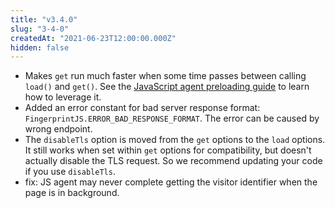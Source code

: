 ```yaml
---
title: "v3.4.0"
slug: "3-4-0"
createdAt: "2021-06-23T12:00:00.000Z"
hidden: false
---
```

- Makes `get` run much faster when some time passes between calling `load()` and `get()`. See the [JavaScript agent preloading guide](doc:js-agent-preloading) to learn how to leverage it.
- Added an error constant for bad server response format: `FingerprintJS.ERROR_BAD_RESPONSE_FORMAT`. The error can be caused by wrong endpoint.
- The `disableTls` option is moved from the `get` options to the `load` options. It still works when set within `get` options for compatibility, but doesn't actually disable the TLS request. So we recommend updating your code if you use `disableTls`.
- fix: JS agent may never complete getting the visitor identifier when the page is in background.